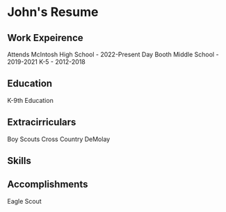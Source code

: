 # John's Resume

## Work Expeirence
Attends McIntosh High School - 2022-Present Day
Booth Middle School - 2019-2021
K-5 - 2012-2018
## Education
K-9th Education

## Extracirriculars
Boy Scouts
Cross Country
DeMolay

## Skills

## Accomplishments
Eagle Scout

